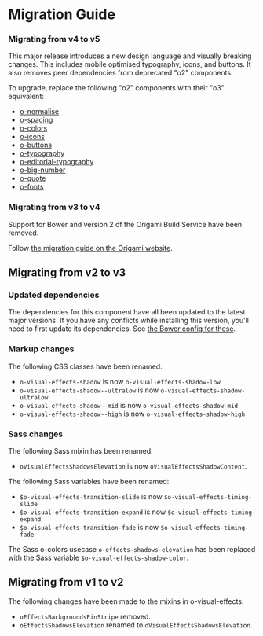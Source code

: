 # Migration Guide

### Migrating from v4 to v5

This major release introduces a new design language and visually breaking changes. This includes mobile optimised typography, icons, and buttons. It also removes peer dependencies from deprecated "o2" components.

To upgrade, replace the following "o2" components with their "o3" equivalent:

- [o-normalise](../o-normalise/MIGRATION.md)
- [o-spacing](../o-spacing/MIGRATION.md)
- [o-colors](../o-colors/MIGRATION.md)
- [o-icons](../o-icons/MIGRATION.md)
- [o-buttons](../o-buttons/MIGRATION.md)
- [o-typography](../o-typography/MIGRATION.md)
- [o-editorial-typography](../o-editorial-typography/MIGRATION.md)
- [o-big-number](../o-big-number/MIGRATION.md)
- [o-quote](../o-quote/MIGRATION.md)
- [o-fonts](../o-fonts/MIGRATION.md)

### Migrating from v3 to v4

Support for Bower and version 2 of the Origami Build Service have been removed.

Follow [the migration guide on the Origami website](https://origami.ft.com/documentation/tutorials/bower-to-npm/).

## Migrating from v2 to v3

### Updated dependencies

The dependencies for this component have all been updated to the latest major versions.
If you have any conflicts while installing this version, you'll need to first update
its dependencies. See [the Bower config for these](./bower.json).

### Markup changes

The following CSS classes have been renamed:

- `o-visual-effects-shadow` is now `o-visual-effects-shadow-low`
- `o-visual-effects-shadow--ultralow` is now `o-visual-effects-shadow-ultralow`
- `o-visual-effects-shadow--mid` is now `o-visual-effects-shadow-mid`
- `o-visual-effects-shadow--high` is now `o-visual-effects-shadow-high`

### Sass changes

The following Sass mixin has been renamed:

- `oVisualEffectsShadowsElevation` is now `oVisualEffectsShadowContent`.

The following Sass variables have been renamed:

- `$o-visual-effects-transition-slide` is now `$o-visual-effects-timing-slide`
- `$o-visual-effects-transition-expand` is now `$o-visual-effects-timing-expand`
- `$o-visual-effects-transition-fade` is now `$o-visual-effects-timing-fade`

The Sass o-colors usecase `o-effects-shadows-elevation` has been replaced with the Sass variable `$o-visual-effects-shadow-color`.

## Migrating from v1 to v2

The following changes have been made to the mixins in o-visual-effects:

- `oEffectsBackgroundsPinStripe` removed.
- `oEffectsShadowsElevation` renamed to `oVisualEffectsShadowsElevation`.
